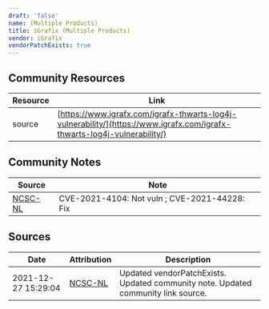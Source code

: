 ```yaml
---
draft: 'false'
name: (Multiple Products)
title: iGrafix (Multiple Products)
vendor: iGrafix
vendorPatchExists: true
---
```



## Community Resources
| Resource | Link |
| --- | --- |
| source | [https://www.igrafx.com/igrafx-thwarts-log4j-vulnerability/](https://www.igrafx.com/igrafx-thwarts-log4j-vulnerability/) |

## Community Notes
| Source | Note |
| --- | --- |
| [NCSC-NL](https://github.com/NCSC-NL/log4shell/blob/main/software/README.md) | CVE-2021-4104: Not vuln ; CVE-2021-44228: Fix </ul> |

## Sources
| Date | Attribution | Description |
| --- | --- | --- |
| 2021-12-27 15:29:04 | [NCSC-NL](https://github.com/NCSC-NL/log4shell/blob/main/software/README.md) | Updated vendorPatchExists. Updated community note. Updated community link source.  |
